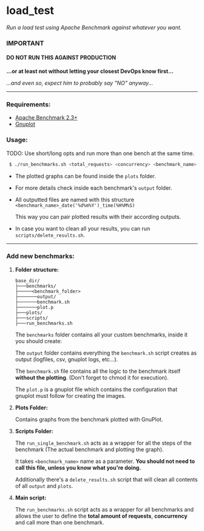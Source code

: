 # load_test

_Run a load test using Apache Benchmark against whatever you want._

### IMPORTANT

#### **DO NOT RUN THIS AGAINST PRODUCTION**

**...or at least not without letting your closest DevOps know first...**

_...and even so, expect him to probably say "NO" anyway..._

---

### Requirements:

  * [Apache Benchmark 2.3+](https://httpd.apache.org/docs/2.4/programs/ab.html)
  * [Gnuplot](http://www.gnuplot.info/)

### Usage:

TODO: Use short/long opts and run more than one bench at the same time.

```bash
 $ ./run_benchmarks.sh <total_requests> <concurrency> <benchmark_name>
```

* The plotted graphs can be found inside the `plots` folder.

* For more details check inside each benchmark's `output` folder.

* All outputted files are named with this structure `<benchmark_name>_date('%d%m%Y')_time(%H%M%S)`

    This way you can pair plotted results with their according outputs.

* In case you want to clean all your results, you can run `scripts/delete_results.sh`.

---

### Add new benchmarks:

1. **Folder structure:**

    ```
    base_dir/
    ├───benchmarks/
    ├─────<benchmark_folder>
    ├───────output/
    ├───────benchmark.sh
    ├───────plot.p
    ├───plots/
    ├───scripts/
    ├───run_benchmarks.sh
    ```

    The `benchmarks` folder contains all your custom benchmarks, inside it you should create:

    The `output` folder contains everything the `benchmark.sh` script creates as output (logfiles, csv, gnuplot logs, etc...).

    The `benchmark.sh` file contains all the logic to the benchmark itself **without the plotting**. (Don't forget to chmod it for execution).

    The `plot.p` is a gnuplot file which contains the configuration that gnuplot must follow for creating the images.

3. **Plots Folder:**

    Contains graphs from the benchmark plotted with GnuPlot.

3. **Scripts Folder:**

    The `run_single_benchmark.sh` acts as a wrapper for all the steps of the benchmark (The actual benchmark and plotting the graph).

    It takes `<benchmark_name>` name as a parameter. **You should not need to call this file, unless you know what you're doing.**

    Additionally there's a `delete_results.sh` script that will clean all contents of all `output` and `plots`.

3. **Main script:**

    The `run_benchmarks.sh` script acts as a wrapper for all benchmarks and allows the user to define the **total amount of requests**, **concurrency** and call more than one benchmark.





